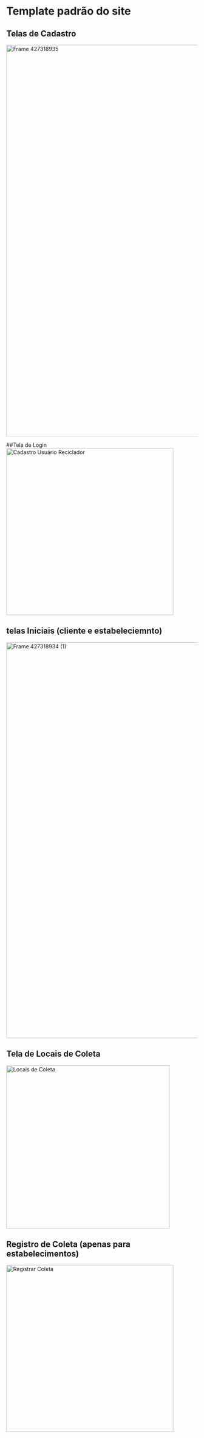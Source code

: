 # Template padrão do site

## Telas de Cadastro
<img width="1032" alt="Frame 427318935" src="https://github.com/user-attachments/assets/432aea0c-fb79-422b-bf64-1e4e00062e0d">

##Tela de Login
<img width="440" alt="Cadastro Usuário Reciclador" src="https://github.com/user-attachments/assets/df681de6-87f1-4f6b-82e1-f03b8ee4b341">

## telas Iniciais (cliente e estabeleciemnto)
<img width="1043" alt="Frame 427318934 (1)" src="https://github.com/user-attachments/assets/6b7e6ca9-ef2f-44e5-a7c8-fb78d930c646">

## Tela de Locais de Coleta
<img width="430" alt="Locais de Coleta" src="https://github.com/user-attachments/assets/79d3e88c-4a30-4cc6-84b2-964c3600caa2">

## Registro de Coleta (apenas para estabelecimentos)
<img width="440" alt="Registrar Coleta" src="https://github.com/user-attachments/assets/ebab422d-7fa9-4525-b2f2-111da76db2d1">
